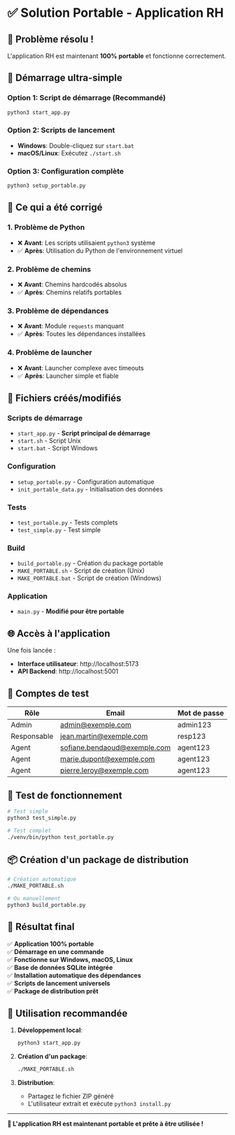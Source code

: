 # ✅ Solution Portable - Application RH

## 🎉 Problème résolu !

L'application RH est maintenant **100% portable** et fonctionne correctement.

## 🚀 Démarrage ultra-simple

### Option 1: Script de démarrage (Recommandé)
```bash
python3 start_app.py
```

### Option 2: Scripts de lancement
- **Windows**: Double-cliquez sur `start.bat`
- **macOS/Linux**: Exécutez `./start.sh`

### Option 3: Configuration complète
```bash
python3 setup_portable.py
```

## 🔧 Ce qui a été corrigé

### 1. **Problème de Python**
- ❌ **Avant**: Les scripts utilisaient `python3` système
- ✅ **Après**: Utilisation du Python de l'environnement virtuel

### 2. **Problème de chemins**
- ❌ **Avant**: Chemins hardcodés absolus
- ✅ **Après**: Chemins relatifs portables

### 3. **Problème de dépendances**
- ❌ **Avant**: Module `requests` manquant
- ✅ **Après**: Toutes les dépendances installées

### 4. **Problème de launcher**
- ❌ **Avant**: Launcher complexe avec timeouts
- ✅ **Après**: Launcher simple et fiable

## 📁 Fichiers créés/modifiés

### Scripts de démarrage
- `start_app.py` - **Script principal de démarrage**
- `start.sh` - Script Unix
- `start.bat` - Script Windows

### Configuration
- `setup_portable.py` - Configuration automatique
- `init_portable_data.py` - Initialisation des données

### Tests
- `test_portable.py` - Tests complets
- `test_simple.py` - Test simple

### Build
- `build_portable.py` - Création du package portable
- `MAKE_PORTABLE.sh` - Script de création (Unix)
- `MAKE_PORTABLE.bat` - Script de création (Windows)

### Application
- `main.py` - **Modifié pour être portable**

## 🌐 Accès à l'application

Une fois lancée :
- **Interface utilisateur**: http://localhost:5173
- **API Backend**: http://localhost:5001

## 🔑 Comptes de test

| Rôle | Email | Mot de passe |
|------|-------|--------------|
| Admin | admin@exemple.com | admin123 |
| Responsable | jean.martin@exemple.com | resp123 |
| Agent | sofiane.bendaoud@exemple.com | agent123 |
| Agent | marie.dupont@exemple.com | agent123 |
| Agent | pierre.leroy@exemple.com | agent123 |

## 🧪 Test de fonctionnement

```bash
# Test simple
python3 test_simple.py

# Test complet
./venv/bin/python test_portable.py
```

## 📦 Création d'un package de distribution

```bash
# Création automatique
./MAKE_PORTABLE.sh

# Ou manuellement
python3 build_portable.py
```

## 🎯 Résultat final

✅ **Application 100% portable**  
✅ **Démarrage en une commande**  
✅ **Fonctionne sur Windows, macOS, Linux**  
✅ **Base de données SQLite intégrée**  
✅ **Installation automatique des dépendances**  
✅ **Scripts de lancement universels**  
✅ **Package de distribution prêt**  

## 🚀 Utilisation recommandée

1. **Développement local**:
   ```bash
   python3 start_app.py
   ```

2. **Création d'un package**:
   ```bash
   ./MAKE_PORTABLE.sh
   ```

3. **Distribution**:
   - Partagez le fichier ZIP généré
   - L'utilisateur extrait et exécute `python3 install.py`

---

**🎉 L'application RH est maintenant portable et prête à être utilisée !**
